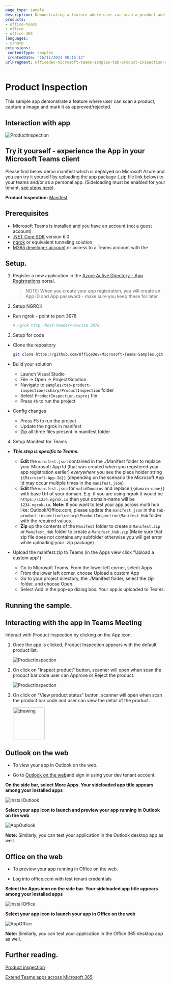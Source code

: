 ```yaml
---
page_type: sample
description: Demonstrating a feature where user can scan a product and mark it as approved/rejected.
products:
- office-teams
- office
- office-365
languages:
- csharp
extensions:
 contentType: samples
 createdDate: "16/11/2021 00:15:13"
urlFragment: officedev-microsoft-teams-samples-tab-product-inspection-csharp
---
```


# Product Inspection

This sample app demonstrate a feature where user can scan a product, capture a image and mark it as approved/rejected.

## Interaction with app

![ProductInspection](ProductInspection/Images/PreviewImg.gif)

## Try it yourself - experience the App in your Microsoft Teams client
Please find below demo manifest which is deployed on Microsoft Azure and you can try it yourself by uploading the app package (.zip file link below) to your teams and/or as a personal app. (Sideloading must be enabled for your tenant, [see steps here](https://docs.microsoft.com/microsoftteams/platform/concepts/build-and-test/prepare-your-o365-tenant#enable-custom-teams-apps-and-turn-on-custom-app-uploading)).

**Product Inspection:** [Manifest](/samples/tab-product-inspection/csharp/demo-manifest/Tab-Product-Inspection.zip)

## Prerequisites
- Microsoft Teams is installed and you have an account (not a guest account)
- [.NET Core SDK](https://dotnet.microsoft.com/download) version 6.0
- [ngrok](https://ngrok.com/download) or equivalent tunneling solution
- [M365 developer account](https://docs.microsoft.com/microsoftteams/platform/concepts/build-and-test/prepare-your-o365-tenant) or access to a Teams account with the 

## Setup.
  
1. Register a new application in the [Azure Active Directory – App Registrations](https://go.microsoft.com/fwlink/?linkid=2083908) portal.
    > NOTE: When you create your app registration, you will create an App ID and App password - make sure you keep these for later.


2. Setup NGROK
  - Run ngrok - point to port 3978

	```bash
	# ngrok http -host-header=rewrite 3978
	```

3. Setup for code

- Clone the repository

    ```bash
    git clone https://github.com/OfficeDev/Microsoft-Teams-Samples.git
    ```
- Build your solution

  - Launch Visual Studio
  - File -> Open -> Project/Solution
  - Navigate to `samples/tab-product-inspection/csharp/ProductInspection` folder
  - Select `ProductInspection.csproj` file
  - Press `F5` to run the project

- Config changes
   - Press F5 to run the project
   - Update the ngrok in manifest
   - Zip all three files present in manifest folder
   
4. Setup Manifest for Teams
- __*This step is specific to Teams.*__
    - **Edit** the `manifest.json` contained in the ./Manifest folder to replace your Microsoft App Id (that was created when you registered your app registration earlier) *everywhere* you see the place holder string `{{Microsoft-App-Id}}` (depending on the scenario the Microsoft App Id may occur multiple times in the `manifest.json`)
    - **Edit** the `manifest.json` for `validDomains` and replace `{{domain-name}}` with base Url of your domain. E.g. if you are using ngrok it would be `https://1234.ngrok.io` then your domain-name will be `1234.ngrok.io`.
    **Note:** If you want to test your app across multi hub like: Outlook/Office.com, please update the `manifest.json` in the `tab-product-inspection\csharp\ProductInspection\Manifest_Hub` folder with the required values.
    - **Zip** up the contents of the `Manifest` folder to create a `Manifest.zip` or  `Manifest_Hub` folder to create a `Manifest_Hub.zip` (Make sure that zip file does not contains any subfolder otherwise you will get error while uploading your .zip package)

- Upload the manifest.zip to Teams (in the Apps view click "Upload a custom app")
   - Go to Microsoft Teams. From the lower left corner, select Apps
   - From the lower left corner, choose Upload a custom App
   - Go to your project directory, the ./Manifest folder, select the zip folder, and choose Open.
   - Select Add in the pop-up dialog box. Your app is uploaded to Teams.

## Running the sample.

## Interacting with the app in Teams Meeting
Interact with Product Inspection by clicking on the App icon.
1. Once the app is clicked, Product Inspection appears with the default product list.

   ![ProductInspection](ProductInspection/Images/product-listImg.png)
   
2. On click on "Inspect product" button, scanner will open when scan the product bar code user can Approve or Reject the product.

	![ProductInspection](ProductInspection/Images/product-statusImg.png)

3. On click on "View product status" button, scanner will open when scan the product bar code and user can view the detail of the product.

   <img src="ProductInspection/Images/view-product-statusImg.png" alt="drawing" width="100px"/>

## Outlook on the web

- To view your app in Outlook on the web.

- Go to [Outlook on the web](https://outlook.office.com/mail/)and sign in using your dev tenant account.

**On the side bar, select More Apps. Your sideloaded app title appears among your installed apps**

![InstallOutlook](ProductInspection/Images/InstallOutlook.png)

**Select your app icon to launch and preview your app running in Outlook on the web**

![AppOutlook](ProductInspection/Images/AppOutlook.png)

**Note:** Similarly, you can test your application in the Outlook desktop app as well.

## Office on the web

- To preview your app running in Office on the web.

- Log into office.com with test tenant credentials

**Select the Apps icon on the side bar. Your sideloaded app title appears among your installed apps**

![InstallOffice](ProductInspection/Images/InstallOffice.png)

**Select your app icon to launch your app in Office on the web**

![AppOffice](ProductInspection/Images/AppOffice.png)   

**Note:** Similarly, you can test your application in the Office 365 desktop app as well.
   
## Further reading.

[Product inspection](https://learn.microsoft.com/power-apps/teams/inspection)

[Extend Teams apps across Microsoft 365](https://learn.microsoft.com/microsoftteams/platform/m365-apps/overview)